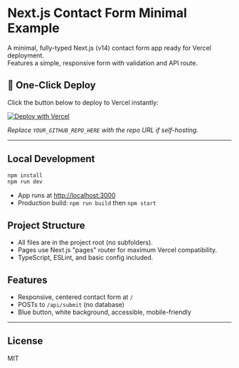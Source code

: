 # Next.js Contact Form Minimal Example

A minimal, fully-typed Next.js (v14) contact form app ready for Vercel deployment.  
Features a simple, responsive form with validation and API route.

## 🚀 One-Click Deploy

Click the button below to deploy to Vercel instantly:

[![Deploy with Vercel](https://vercel.com/button)](https://vercel.com/new/import?repo=https://github.com/YOUR_GITHUB_REPO_HERE)

_Replace `YOUR_GITHUB_REPO_HERE` with the repo URL if self-hosting._

---

## Local Development

```bash
npm install
npm run dev
```

- App runs at [http://localhost:3000](http://localhost:3000)
- Production build: `npm run build` then `npm start`

## Project Structure

- All files are in the project root (no subfolders).
- Pages use Next.js "pages" router for maximum Vercel compatibility.
- TypeScript, ESLint, and basic config included.

## Features

- Responsive, centered contact form at `/`
- POSTs to `/api/submit` (no database)
- Blue button, white background, accessible, mobile-friendly

---

## License

MIT